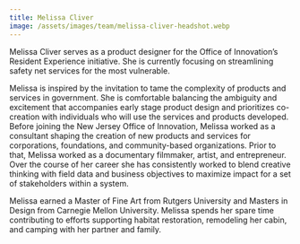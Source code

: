```yaml
---
title: Melissa Cliver
image: /assets/images/team/melissa-cliver-headshot.webp
---
```


Melissa Cliver serves as a product designer for the Office of Innovation’s Resident Experience initiative. She is currently focusing on streamlining safety net services for the most vulnerable.

Melissa is inspired by the invitation to tame the complexity of products and services in government. She is comfortable balancing the ambiguity and excitement that accompanies early stage product design and prioritizes co-creation with individuals who will use the services and products developed. Before joining the New Jersey Office of Innovation, Melissa worked as a consultant shaping the creation of new products and services for corporations, foundations, and community-based organizations. Prior to that, Melissa worked as a documentary filmmaker, artist, and entrepreneur. Over the course of her career she has consistently worked to blend creative thinking with field data and business objectives to maximize impact for a set of stakeholders within a system.

Melissa earned a Master of Fine Art from Rutgers University and Masters in Design from Carnegie Mellon University. Melissa spends her spare time contributing to efforts supporting habitat restoration, remodeling her cabin, and camping with her partner and family.
